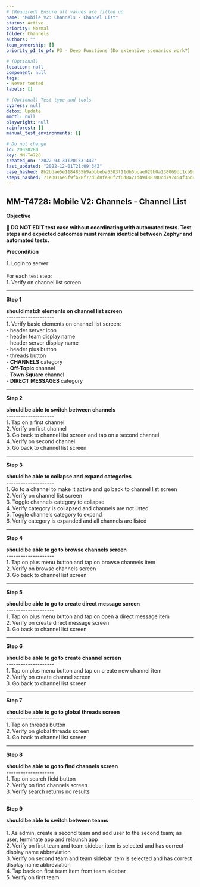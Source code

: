 ```yaml
---
# (Required) Ensure all values are filled up
name: "Mobile V2: Channels - Channel List"
status: Active
priority: Normal
folder: Channels
authors: ""
team_ownership: []
priority_p1_to_p4: P3 - Deep Functions (Do extensive scenarios work?)

# (Optional)
location: null
component: null
tags: 
- Never tested
labels: []

# (Optional) Test type and tools
cypress: null
detox: Update
mmctl: null
playwright: null
rainforest: []
manual_test_environments: []

# Do not change
id: 20028280
key: MM-T4728
created_on: "2022-03-31T20:53:44Z"
last_updated: "2022-12-01T21:09:34Z"
case_hashed: 8b2bdae5e1184835b9abbbeba5303f11db5bcae029b0a138069dc1cb9d260a7666acafa0cfef413e79718d94e097babe
steps_hashed: 71e3016e5f9fb28f77d5d8fe86f2f6d8a21d49d88780cd797454f35d4b0eef8a3908ba88240599bed5f3f951ceaaa045
---
```


<!-- (Auto-generated) Based on frontmatter's "key" and "name" -->

## MM-T4728: Mobile V2: Channels - Channel List

**Objective**

**🛑 DO NOT EDIT test case without coordinating with automated tests. Test steps and expected outcomes must remain identical between Zephyr and automated tests.**

**Precondition**

1\. Login to server\
\
For each test step:\
1\. Verify on channel list screen

---

**Step 1**

**should match elements on channel list screen**\
\--------------------\
1\. Verify basic elements on channel list screen:\
\- header server icon\
\- header team display name\
\- header server display name\
\- header plus button\
\- threads button\
\- **CHANNELS** category\
\- **Off-Topic** channel\
\- **Town Square** channel\
\- **DIRECT MESSAGES** category

---

**Step 2**

**should be able to switch between channels**\
\--------------------\
1\. Tap on a first channel\
2\. Verify on first channel\
3\. Go back to channel list screen and tap on a second channel\
4\. Verify on second channel\
5\. Go back to channel list screen

---

**Step 3**

**should be able to collapse and expand categories**\
\--------------------\
1\. Go to a channel to make it active and go back to channel list screen\
2\. Verify on channel list screen\
3\. Toggle channels category to collapse\
4\. Verify category is collapsed and channels are not listed\
5\. Toggle channels category to expand\
6\. Verify category is expanded and all channels are listed

---

**Step 4**

**should be able to go to browse channels screen**\
\--------------------\
1\. Tap on plus menu button and tap on browse channels item\
2\. Verify on browse channels screen\
3\. Go back to channel list screen

---

**Step 5**

**should be able to go to create direct message screen**\
\--------------------\
1\. Tap on plus menu button and tap on open a direct message item\
2\. Verify on create direct message screen\
3\. Go back to channel list screen

---

**Step 6**

**should be able to go to create channel screen**\
\--------------------\
1\. Tap on plus menu button and tap on create new channel item\
2\. Verify on create channel screen\
3\. Go back to channel list screen

---

**Step 7**

**should be able to go to global threads screen**\
\--------------------\
1\. Tap on threads button\
2\. Verify on global threads screen\
3\. Go back to channel list screen

---

**Step 8**

**should be able to go to find channels screen**\
\--------------------\
1\. Tap on search field button\
2\. Verify on find channels screen\
3\. Verify search returns no results

---

**Step 9**

**should be able to switch between teams**\
\--------------------\
1\. As admin, create a second team and add user to the second team; as user, terminate app and relaunch app\
2\. Verify on first team and team sidebar item is selected and has correct display name abbreviation\
3\. Verify on second team and team sidebar item is selected and has correct display name abbreviation\
4\. Tap back on first team item from team sidebar\
5\. Verify on first team
